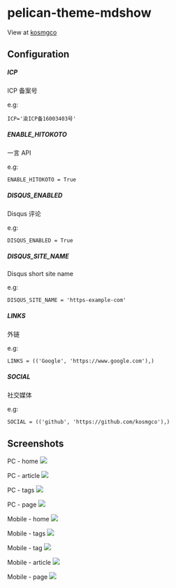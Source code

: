 # pelican-theme-mdshow
View at [kosmgco](https://blog.ooops.me)

## Configuration

##### ICP

ICP 备案号

e.g:

    ICP='渝ICP备16003403号'

##### ENABLE_HITOKOTO

一言 API

e.g:

    ENABLE_HITOKOTO = True

##### DISQUS_ENABLED

Disqus 评论

e.g:

    DISQUS_ENABLED = True

##### DISQUS_SITE_NAME

Disqus short site name

e.g:

    DISQUS_SITE_NAME = 'https-example-com'

##### LINKS

外链

e.g:

    LINKS = (('Google', 'https://www.google.com'),)

##### SOCIAL

社交媒体

e.g:

    SOCIAL = (('github', 'https://github.com/kosmgco'),)

## Screenshots

PC - home
![](https://static.ooops.me/md-upload-1536473288966.png)

PC - article
![](https://static.ooops.me/md-upload-1536466263225.png)

PC - tags
![](https://static.ooops.me/md-upload-1536466288239.png)

PC - page
![](https://static.ooops.me/md-upload-1536466311468.png)

Mobile - home
![](https://static.ooops.me/md-upload-1536472918602.png)

Mobile - tags
![](https://static.ooops.me/md-upload-1536472742040.png)

Mobile - tag
![](https://static.ooops.me/md-upload-1536472801297.png)

Mobile - article
![](https://static.ooops.me/md-upload-1536472850665.png)

Mobile - page
![](https://static.ooops.me/md-upload-1536472890353.png)

